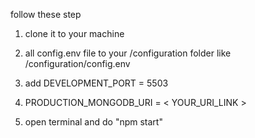 follow these step 

1. clone it to your machine

2. all config.env file to your /configuration folder like /configuration/config.env

3. add DEVELOPMENT_PORT = 5503

4. PRODUCTION_MONGODB_URI = < YOUR_URI_LINK >

5. open terminal and do "npm start"

